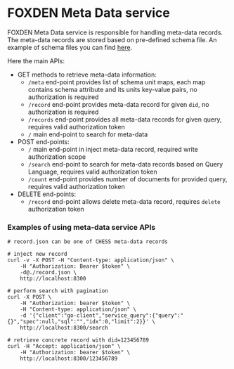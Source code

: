 # FOXDEN Meta Data service
FOXDEN Meta Data service is responsible for handling meta-data
records. The meta-data records are stored based on pre-defined
schema file. An example of schema files you can find
[here](../configs).

Here the  main APIs:
- GET methods to retrieve meta-data information:
  - `/meta` end-point provides list of schema unit maps, each map contains schema attribute and its units key-value pairs, no authorization is required
  - `/record` end-point provides meta-data record for given `did`, no
    authorization is required
  - `/records` end-point provides all meta-data records for given
  query, requires valid authorization token
  - `/` main end-point to search for meta-data
- POST end-points:
  - `/` main end-point in inject meta-data record, required write authorization
    scope
  - `/search` end-point to search for meta-data records based on Query
    Language, requires valid authorization token
  - `/count` end-point provides number of documents for provided query,
  requires valid authorization token
- DELETE end-points:
  - `/record` end-point allows delete meta-data record, requires `delete`
    authorization token

### Examples of using meta-data service APIs
```
# record.json can be one of CHESS meta-data records

# inject new record
curl -v -X POST -H "Content-type: application/json" \
    -H "Authorization: Bearer $token" \
    -d@./record.json \
    http://localhost:8300

# perform search with pagination
curl -X POST \
    -H "Authorization: bearer $token" \
    -H "Content-type: application/json" \
    -d '{"client":"go-client","service_query":{"query":"{}","spec":null,"sql":"","idx":0,"limit":2}}' \
    http://localhost:8300/search

# retrieve concrete record with did=123456789
curl -H "Accept: application/json" \
    -H "Authorization: bearer $token" \
    http://localhost:8300/123456789
```
